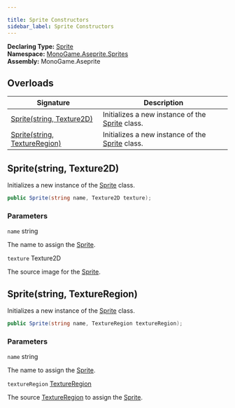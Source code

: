```yaml
---

title: Sprite Constructors
sidebar_label: Sprite Constructors
---
```

**Declaring Type:** [Sprite](../)  
**Namespace:** [MonoGame.Aseprite.Sprites](../../)  
**Assembly:** MonoGame.Aseprite

## Overloads

| Signature                                                    | Description                                                    |
| ------------------------------------------------------------ | -------------------------------------------------------------- |
| [Sprite(string, Texture2D)](#spritestring-texture2d)         | Initializes a new instance of the [Sprite](../) class. |
| [Sprite(string, TextureRegion)](#spritestring-textureregion) | Initializes a new instance of the [Sprite](../) class. |

## Sprite(string, Texture2D)

Initializes a new instance of the [Sprite](../) class.

```csharp
public Sprite(string name, Texture2D texture);
```

### Parameters

`name`  string

The name to assign the [Sprite](../).

`texture`  Texture2D

The source image for the [Sprite](../).

## Sprite(string, TextureRegion)

Initializes a new instance of the [Sprite](../) class.

```csharp
public Sprite(string name, TextureRegion textureRegion);
```

### Parameters

`name`  string

The name to assign the [Sprite](../).

`textureRegion`  [TextureRegion](../../../TextureRegion/)

The source [TextureRegion](../properties/TextureRegion) to assign the [Sprite](../).



